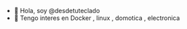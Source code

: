 - 👋 Hola, soy  @desdetuteclado
- 👀 Tengo interes en Docker , linux , domotica , electronica

<!---
desdetuteclado/desdetuteclado is a ✨ special ✨ repository because its `README.md` (this file) appears on your GitHub profile.
You can click the Preview link to take a look at your changes.
--->
